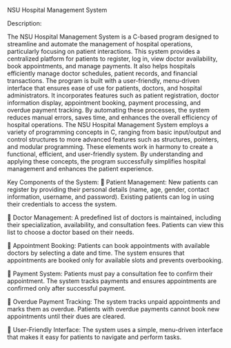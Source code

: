  NSU Hospital Management System

Description:

The NSU Hospital Management System is a C-based program designed to streamline and automate the management of hospital operations, particularly focusing on patient interactions. This system provides a centralized platform for patients to register, log in, view doctor availability, book appointments, and manage payments. It also helps hospitals efficiently manage doctor schedules, patient records, and financial transactions.
The program is built with a user-friendly, menu-driven interface that ensures ease of use for patients, doctors, and hospital administrators. It incorporates features such as patient registration, doctor information display, appointment booking, payment processing, and overdue payment tracking. By automating these processes, the system reduces manual errors, saves time, and enhances the overall efficiency of hospital operations. The NSU Hospital Management System employs a variety of programming concepts in C, ranging from basic input/output and control structures to more advanced features such as structures, pointers, and modular programming. These elements work in harmony to create a functional, efficient, and user-friendly system. By understanding and applying these concepts, the program successfully simplifies hospital management and enhances the patient experience.

Key Components of the System: 
	Patient Management:
New patients can register by providing their personal details (name, age, gender, contact information, username, and password).
Existing patients can log in using their credentials to access the system.

	Doctor Management:
A predefined list of doctors is maintained, including their specialization, availability, and consultation fees.
Patients can view this list to choose a doctor based on their needs.

	Appointment Booking:
Patients can book appointments with available doctors by selecting a date and time.
The system ensures that appointments are booked only for available slots and prevents overbooking.

	Payment System:
Patients must pay a consultation fee to confirm their appointment.
The system tracks payments and ensures appointments are confirmed only after successful payment.

	Overdue Payment Tracking:
The system tracks unpaid appointments and marks them as overdue.
Patients with overdue payments cannot book new appointments until their dues are cleared.

	User-Friendly Interface:
The system uses a simple, menu-driven interface that makes it easy for patients to navigate and perform tasks.
